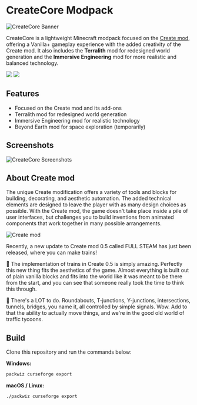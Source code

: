 # CreateCore Modpack

![CreateCore Banner](http://i.imgur.com/Gpv1KSK.png)

CreateCore is a lightweight Minecraft modpack focused on the [Create mod](https://github.com/simibubi/Create), offering a Vanilla+ gameplay experience with the added creativity of the Create mod. It also includes the **Terralith** mod for redesigned world generation and the **Immersive Engineering** mod for more realistic and balanced technology.

<p float="left">
  <img src="https://media1.giphy.com/media/lqhAikAgpqTZIgcrbP/giphy.gif?cid=790b76111db26178de0b6dd8539ae99cd56e575822252263&rid=giphy.gif&ct=g"/>
  <img src="https://media0.giphy.com/media/wBtRIKiIXYNWiZuq7B/giphy.gif?cid=790b7611222b523b9107241ff46b22a25cb3b9fbc7127c26&rid=giphy.gif&ct=g" /> 
</p>

## Features

- Focused on the Create mod and its add-ons
- Terralith mod for redesigned world generation
- Immersive Engineering mod for realistic technology
- Beyond Earth mod for space exploration (temporarily)

## Screenshots

![CreateCore Screenshots](https://media1.giphy.com/media/lqhAikAgpqTZIgcrbP/giphy.gif?cid=790b76111db26178de0b6dd8539ae99cd56e575822252263&rid=giphy.gif&ct=g)

## About Create mod

The unique Create modification offers a variety of tools and blocks for building, decorating, and aesthetic automation. The added technical elements are designed to leave the player with as many design choices as possible. With the Create mod, the game doesn't take place inside a pile of user interfaces, but challenges you to build inventions from animated components that work together in many possible arrangements.

![Create mod](https://i.imgur.com/eVX2Azz.jpg)

Recently, a new update to Create mod 0.5 called FULL STEAM has just been released, where you can make trains!

🚂 The implementation of trains in Create 0.5 is simply amazing.
Perfectly this new thing fits the aesthetics of the game. Almost everything is built out of plain vanilla blocks and fits into the world like it was meant to be there from the start, and you can see that someone really took the time to think this through.

🚆 There's a LOT to do. Roundabouts, T-junctions, Y-junctions, intersections, tunnels, bridges, you name it, all controlled by simple signals. Wow. Add to that the ability to actually move things, and we're in the good old world of traffic tycoons.

## Build

Clone this repository and run the commands below:

**Windows:**

```bat
packwiz curseforge export
```

**macOS / Linux:**

```sh
./packwiz curseforge export
```

